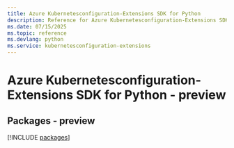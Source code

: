 ```yaml
---
title: Azure Kubernetesconfiguration-Extensions SDK for Python
description: Reference for Azure Kubernetesconfiguration-Extensions SDK for Python
ms.date: 07/15/2025
ms.topic: reference
ms.devlang: python
ms.service: kubernetesconfiguration-extensions
---
```

# Azure Kubernetesconfiguration-Extensions SDK for Python - preview
## Packages - preview
[!INCLUDE [packages](kubernetesconfiguration-extensions-index.md)]